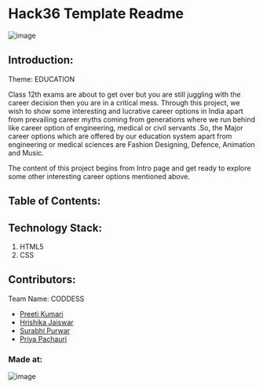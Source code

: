 # Hack36 Template Readme
![image](https://user-images.githubusercontent.com/76868468/176041710-af94aa99-6bb5-4c86-a7c9-130be32f8a80.png)


## Introduction:
Theme: EDUCATION

Class 12th exams are about to get over but you are still juggling with the career decision then you are in a critical mess. Through this project, we wish to show some interesting and lucrative career options in India apart from prevailing career myths coming from generations where we run behind like career option of engineering, medical or civil servants .So, the Major career options which are offered by our education system apart from engineering or medical sciences are Fashion Designing, Defence, Animation and Music.

The content of this project begins from Intro page and get ready to explore some other interesting career options mentioned above.

## Table of Contents:
## Technology Stack:
1. HTML5
2. CSS
## Contributors:
Team Name: CODDESS

- [Preeti Kumari](https://github.com/Preeti811)
- [Hrishika Jaiswar](https://github.com/Hrishika27)
- [Surabhi Purwar](https://github.com/surabhi001)
- [Priya Pachauri](https://github.com/Priyapac261)
### Made at:
![image](https://user-images.githubusercontent.com/76868468/176041765-3c75550f-3f98-4e6a-ada8-6349aad0ba2d.png)

